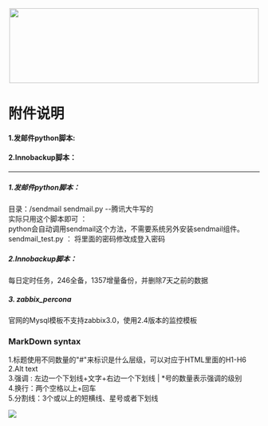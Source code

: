 
<div align=center>
 <img src="http://chuantu.biz/t6/142/1510814408x1947746361.jpg" width = "500" height = "150" align=center />


</div>

# 附件说明

#### 1.发邮件python脚本: 
#### 2.Innobackup脚本：

   
---------------------------------------------------------------
##### 1.发邮件python脚本：   
目录：/sendmail sendmail.py --腾讯大牛写的   
实际只用这个脚本即可 ：   
python会自动调用sendmail这个方法，不需要系统另外安装sendmail组件。   
sendmail_test.py ： 将里面的密码修改成登入密码   

##### 2.Innobackup脚本：   
每日定时任务，246全备，1357增量备份，并删除7天之前的数据    

##### 3.  zabbix_percona   
官网的Mysql模板不支持zabbix3.0，使用2.4版本的监控模板


  
### MarkDown syntax

1.标题使用不同数量的"#"来标识是什么层级，可以对应于HTML里面的H1-H6   
2.Alt text   
3.强调 : 左边一个下划线+文字+右边一个下划线 | *号的数量表示强调的级别   
4.换行：两个空格以上+回车   
5.分割线：3个或以上的短横线、星号或者下划线   

![](http://chuantu.biz/t6/142/1510814248x1947746361.jpg)